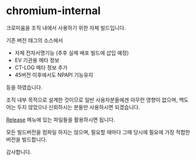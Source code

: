 # chromium-internal

크로미움을 조직 내에서 사용하기 위한 자체 빌드입니다.

기존 버전 태그의 소스에서 

* 자체 전자서명기능 (추후 실제 배포 빌드에 삽입 예정)
* EV 기관용 메타 정보
* CT-LOG 메타 정보 추가
* 45버전 이후에서도 NPAPI 기능유지 

등을 하였습니다.

조직 내부 목적으로 설계한 것이므로 일반 사용자분들에겐 아무런 영향이 없으며, 
백도어는 두지 않았으나 신뢰하시는 분들만 사용하시면 되겠습니다.

[Release](https://github.com/korusdipl/chromium-internal/releases) 메뉴에 있는 파일들을 활용하시면 됩니다.

모든 빌드버전을 컴파일 하지는 않으며, 필요할 때마다 그때 당시에 필요에 가장 적합한 버전을 빌드합니다.

감사합니다.
